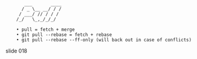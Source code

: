            ___       ____
          / _ \__ __/ / /
         / ___/ // / / /
        /_/   \_,_/_/_/

        • pull = fetch + merge
        • git pull --rebase = fetch + rebase
        • git pull --rebase --ff-only (will back out in case of conflicts)

















































































slide 018
